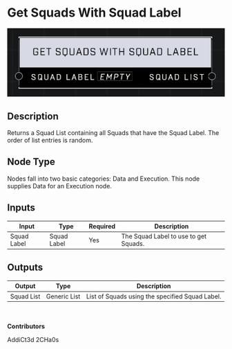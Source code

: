 # Get Squads With Squad Label
![](../../../.gitbook/assets/get-squads-with-squad-label.png)

## Description
Returns a Squad List containing all Squads that have the Squad Label. The order of list entries is random. 

## Node Type
Nodes fall into two basic categories: Data and Execution. This node supplies Data for an Execution node.

## Inputs
| Input            | Type             | Required | Description												    |
|------------------|------------------|----------|--------------------------------------------------------------|
| Squad Label | Squad Label | Yes | The Squad Label to use to get Squads. |

## Outputs
| Output           | Type             | Description												     |
|------------------|------------------|--------------------------------------------------------------|
| Squad List | Generic List | List of Squads using the specified Squad Label. |

\
\
**Contributors**

AddiCt3d 2CHa0s